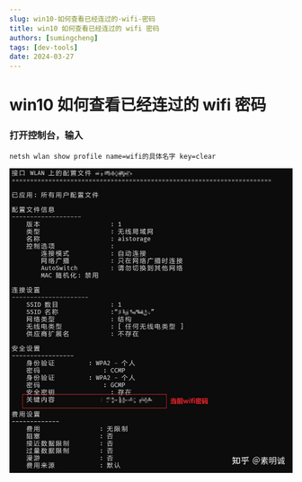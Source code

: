 ```yaml
---
slug: win10-如何查看已经连过的-wifi-密码
title: win10 如何查看已经连过的 wifi 密码
authors: [sumingcheng]
tags: [dev-tools]
date: 2024-03-27
---
```


# win10 如何查看已经连过的 wifi 密码



 

### 打开控制台，输入  
```
netsh wlan show profile name=wifi的具体名字 key=clear
```
![985794caec7109b7d93d5b5f2a35cb96](../image/985794caec7109b7d93d5b5f2a35cb96.jpg)